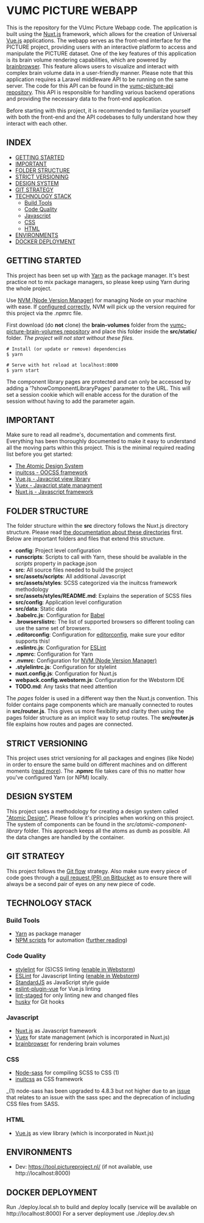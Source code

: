 # VUMC PICTURE WEBAPP

This is the repository for the VUmc Picture Webapp code. The application is built using the [Nuxt.js](https://nuxtjs.org/guide) framework, which allows for the creation of Universal [Vue.js](https://vuejs.org/) applications. The webapp serves as the front-end interface for the PICTURE project, providing users with an interactive platform to access and manipulate the PICTURE dataset.
One of the key features of this application is its brain volume rendering capabilities, which are powered by [brainbrowser](https://brainbrowser.cbrain.mcgill.ca/). This feature allows users to visualize and interact with complex brain volume data in a user-friendly manner.
Please note that this application requires a Laravel middleware API to be running on the same server. The code for this API can be found in the [vumc-picture-api repository](https://gitlab.com/picture-activecollective/vumc-picture-api). This API is responsible for handling various backend operations and providing the necessary data to the front-end application.

Before starting with this project, it is recommended to familiarize yourself with both the front-end and the API codebases to fully understand how they interact with each other.

## INDEX
* [GETTING STARTED](#getting-started)
* [IMPORTANT](#important)
* [FOLDER STRUCTURE](#folder-structure)
* [STRICT VERSIONING](#strict-versioning)
* [DESIGN SYSTEM](#design-system)
* [GIT STRATEGY](#git-strategy)
* [TECHNOLOGY STACK](#technology-stack)
  * [Build Tools](#build-tools)
  * [Code Quality](#code-quality-)
  * [Javascript](#javascript)
  * [CSS](#css)
  * [HTML](#html)
* [ENVIRONMENTS](#environments)
* [DOCKER DEPLOYMENT](#docker-deployment)

## GETTING STARTED

This project has been set up with [Yarn](https://yarnpkg.com/) as the package manager. It's best practice not to mix
package managers, so please keep using Yarn during the whole project.

Use [NVM (Node Version Manager)](https://github.com/creationix/nvm#install-script) for managing Node on your machine 
with ease. If [configured correctly](https://github.com/creationix/nvm#nvmrc), NVM will pick up the version required for
this project via the .npmrc file.

First download (do **not** clone) the **brain-volumes** folder from the 
[vumc-picture-brain-volumes repository](https://bitbucket.org/activecollectivenl/vumc-picture-brain-volumes/) and place
this folder inside the **src/static/** folder. _The project will not start without these files._

```
# Install (or update or remove) dependencies
$ yarn

# Serve with hot reload at localhost:8000
$ yarn start
```

The component library pages are protected and can only be accessed by adding a '?showComponentLibraryPages' parameter to
the URL. This will set a session cookie which will enable access for the duration of the session without having to add
the parameter again.

## IMPORTANT

Make sure to read all readme's, documentation and comments first. Everything has been thoroughly documented to make it 
easy to understand all the moving parts within this project. This is the minimal required reading list before you get 
started:

* [The Atomic Design System](http://bradfrost.com/blog/post/atomic-web-design/)
* [inuitcss - OOCSS framework](https://github.com/inuitcss/inuitcss)
* [Vue.js - Javacript view library](https://vuejs.org/)
* [Vuex - Javacript state managment](https://vuex.vuejs.org/)
* [Nuxt.js - Javascript framework](https://nuxtjs.org/guide)


## FOLDER STRUCTURE

The folder structure within the **src** directory follows the Nuxt.js directory structure. Please read 
[the documentation about these directories](https://nuxtjs.org/guide/directory-structure) first. Below are important 
folders and files that extend this structure.   

* **config**: Project level configuration
* **runscripts**: Scripts to call with Yarn, these should be available in the _scripts_ property in package.json 
* **src**: All source files needed to build the project
* **src/assets/scripts**: All additional Javascript
* **src/assets/styles**: SCSS categorized via the inuitcss framework methodology
* **src/assets/styles/README.md**: Explains the seperation of SCSS files
* **src/config**: Application level configuration
* **src/data**: Static data
* **.babelrc.js**: Configuration for [Babel](http://babeljs.io/docs/en)
* **.browserslistrc**: The list of supported browsers so different tooling can use the same set of browsers.  
* **.editorconfig**: Configuration for [editorconfig](https://editorconfig.org/), make sure your editor supports this!
* **.eslintrc.js**: Configuration for [ESLint](https://eslint.org/)
* **.npmrc**: Configuration for Yarn
* **.nvmrc**: Configuration for [NVM (Node Version Manager)](https://github.com/creationix/nvm#install-script)
* **.stylelintrc.js**: Configuration for stylelint
* **nuxt.config.js**: Configuration for Nuxt.js
* **webpack.config.webstorm.js**: Configuration for the Webstorm IDE
* **TODO.md**: Any tasks that need attention

The _pages_ folder is used in a different way then the Nuxt.js convention. This folder contains page components which
are manually connected to routes in **src/router.js**. This gives us more flexibility and clarity then using the pages
folder structure as an implicit way to setup routes. The **src/router.js** file explains how routes and pages are
connected. 

## STRICT VERSIONING
This project uses strict versioning for all packages and engines (like Node) in order to ensure the same build on 
different machines and on different moments 
([read more](http://c2fo.io/node/npm/javascript/2016/06/03/protecting-your-product-with-npm-save-exact/)). The 
**.npmrc** file takes care of this no matter how you've configured Yarn (or NPM) locally.


## DESIGN SYSTEM
This project uses a methodology for creating a design system called 
["Atomic Design"](http://atomicdesign.bradfrost.com/table-of-contents/). Please follow it's principles when working on
this project. The system of components can be found in the _src/atomic-component-library_ folder.
   This approach keeps all the atoms as dumb as possible. All the data changes are handled by the container. 

    
## GIT STRATEGY
This project follows the [Git flow](https://nvie.com/posts/a-successful-git-branching-model/) strategy. Also make sure 
every piece of code goes through a 
[pull request (PR) on Bitbucket](https://bitbucket.org/activecollectivenl/vumc-picture-webapp/pull-requests/) as to 
ensure there will always be a second pair of eyes on any new piece of code. 


## TECHNOLOGY STACK

### Build Tools
* [Yarn](https://yarnpkg.com/) as package manager
* [NPM scripts](https://docs.npmjs.com/misc/scripts) for automation 
([further reading](https://medium.freecodecamp.org/introduction-to-npm-scripts-1dbb2ae01633))

### Code Quality 
* [stylelint](https://github.com/stylelint/stylelint) for (S)CSS linting 
([enable in Webstorm](https://www.jetbrains.com/help/webstorm/using-stylelint-code-quality-tool.html))
* [ESLint](https://eslint.org/) for Javascript linting
([enable in Webstorm](https://www.jetbrains.com/help/webstorm/eslint.html))
* [StandardJS](https://standardjs.com/) as JavaScript style guide
* [eslint-plugin-vue](https://github.com/vuejs/eslint-plugin-vue) for Vue.js linting
* [lint-staged](https://github.com/okonet/lint-staged) for only linting new and changed files
* [husky](https://github.com/typicode/husky) for Git hooks

### Javascript
* [Nuxt.js](https://nuxtjs.org/guide) as Javascript framework
* [Vuex](https://vuex.vuejs.org/) for state management (which is incorporated in Nuxt.js)
* [brainbrowser](https://brainbrowser.cbrain.mcgill.ca/) for rendering brain volumes

### CSS
* [Node-sass](https://github.com/sass/node-sass) for compiling SCSS to CSS (1)
* [inuitcss](https://github.com/inuitcss/inuitcss) as CSS framework

_(1) node-sass has been upgraded to 4.8.3 but not higher due to an 
[issue](https://github.com/sass/node-sass/issues/2362) that relates to an issue with the sass spec and the deprecation
of including CSS files from SASS.

### HTML
* [Vue.js](https://vuejs.org/) as view library (which is incorporated in Nuxt.js)


## ENVIRONMENTS

* Dev: https://tool.pictureproject.nl/ (if not available, use http://localhost:8000)

## DOCKER DEPLOYMENT
Run ./deploy.local.sh to build and deploy locally (service will be available on http://localhost:8000)
For a server deployment use ./deploy.dev.sh


    
